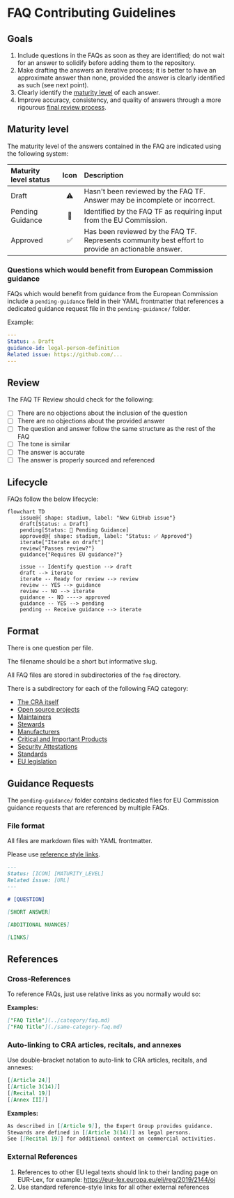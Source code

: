 # FAQ Contributing Guidelines

## Goals

1. Include questions in the FAQs as soon as they are identified; do not wait for an answer to solidify before adding them to the repository.
2. Make drafting the answers an iterative process; it is better to have an approximate answer than none, provided the answer is clearly identified as such (see next point).
3. Clearly identify the [maturity level](#maturity-level) of each answer.
4. Improve accuracy, consistency, and quality of answers through a more rigourous [final review process](#review).


## Maturity level

The maturity level of the answers contained in the FAQ are indicated using the following system:

| Maturity level status | Icon | Description |
| :-------------------- |:----:| :---------- |
| Draft                 |  ⚠️  | Hasn't been reviewed by the FAQ TF. Answer may be incomplete or incorrect. |
| Pending Guidance      |  🛑  | Identified by the FAQ TF as requiring input from the EU Commission. |
| Approved              |  ✅  | Has been reviewed by the FAQ TF. Represents community best effort to provide an actionable answer. |

### Questions which would benefit from European Commission guidance

FAQs which would benefit from guidance from the European Commission include a `pending-guidance` field in their YAML frontmatter that references a dedicated guidance request file in the `pending-guidance/` folder.

Example:
```yaml
---
Status: ⚠️ Draft
guidance-id: legal-person-definition
Related issue: https://github.com/...
---
```

## Review

The FAQ TF Review should check for the following:

- [ ] There are no objections about the inclusion of the question
- [ ] There are no objections about the provided answer
- [ ] The question and answer follow the same structure as the rest of the FAQ
- [ ] The tone is similar
- [ ] The answer is accurate
- [ ] The answer is properly sourced and referenced

## Lifecycle

FAQs follow the below lifecycle:

```mermaid
flowchart TD
    issue@{ shape: stadium, label: "New GitHub issue"} 
    draft[Status: ⚠️ Draft]
    pending[Status: 🛑 Pending Guidance]
    approved@{ shape: stadium, label: "Status: ✅ Approved"}
    iterate["Iterate on draft"]
    review{"Passes review?"}
    guidance{"Requires EU guidance?"}
    
    issue -- Identify question --> draft
    draft --> iterate
    iterate -- Ready for review --> review
    review -- YES --> guidance
    review -- NO --> iterate
    guidance -- NO ----> approved
    guidance -- YES --> pending
    pending -- Receive guidance --> iterate
```

## Format

There is one question per file.

The filename should be a short but informative slug.

All FAQ files are stored in subdirectories of the `faq` directory.

There is a subdirectory for each of the following FAQ category:

* [The CRA itself](./cra-itself/)
* [Open source projects](./projects/)
* [Maintainers](./maintainers/)
* [Stewards](./stewards/)
* [Manufacturers](./manufacturers/)
* [Critical and Important Products](./critical-important-products/)
* [Security Attestations](./attestations/)
* [Standards](./standards/)
* [EU legislation](./legislation/)

## Guidance Requests

The `pending-guidance/` folder contains dedicated files for EU Commission guidance requests that are referenced by multiple FAQs.

### File format

All files are markdown files with YAML frontmatter.

Please use [reference style links][].

```md
---
Status: [ICON] [MATURITY_LEVEL]
Related issue: [URL]
---

# [QUESTION]

[SHORT ANSWER]

[ADDITIONAL NUANCES]

[LINKS]
```



## References

### Cross-References

To reference FAQs, just use relative links as you normally would so:

**Examples:**
```markdown
["FAQ Title"](../category/faq.md)
["FAQ Title"](./same-category-faq.md)
```

### Auto-linking to CRA articles, recitals, and annexes

Use double-bracket notation to auto-link to CRA articles, recitals, and annexes:

```markdown
[[Article 24]]
[[Article 3(14)]]
[[Recital 19]]
[[Annex III]]
```

**Examples:**
```markdown
As described in [[Article 9]], the Expert Group provides guidance.
Stewards are defined in [[Article 3(14)]] as legal persons.
See [[Recital 19]] for additional context on commercial activities.
```

### External References

1. References to other EU legal texts should link to their landing page on EUR-Lex, for example: https://eur-lex.europa.eu/eli/reg/2019/2144/oj
2. Use standard reference-style links for all other external references


[reference style links]: https://www.markdownguide.org/basic-syntax/#reference-style-links
